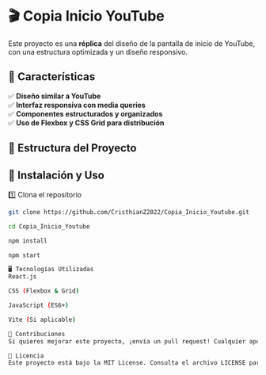 # 🎬 Copia Inicio YouTube

Este proyecto es una **réplica** del diseño de la pantalla de inicio de YouTube, con una estructura optimizada y un diseño responsivo.

## 📌 Características

✅ **Diseño similar a YouTube**  
✅ **Interfaz responsiva con media queries**  
✅ **Componentes estructurados y organizados**  
✅ **Uso de Flexbox y CSS Grid para distribución**  

## 📂 Estructura del Proyecto

## 🔧 Instalación y Uso

1️⃣ Clona el repositorio  
```bash
git clone https://github.com/CristhianZ2022/Copia_Inicio_Youtube.git

cd Copia_Inicio_Youtube

npm install

npm start

🖥️ Tecnologías Utilizadas
React.js

CSS (Flexbox & Grid)

JavaScript (ES6+)

Vite (Si aplicable)

📌 Contribuciones
Si quieres mejorar este proyecto, ¡envía un pull request! Cualquier aporte es bienvenido. 😃🚀

📜 Licencia
Este proyecto está bajo la MIT License. Consulta el archivo LICENSE para más detalles.